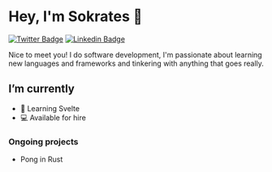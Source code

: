 # Hey, I'm Sokrates 👋

[![Twitter Badge](https://img.shields.io/badge/-@socketopp-1ca0f1?style=flat-square&labelColor=1ca0f1&logo=twitter&logoColor=white&link=https://twitter.com/socketopp)](https://twitter.com/socketopp) [![Linkedin Badge](https://img.shields.io/badge/-SokratesLamprou-blue?style=flat-square&logo=Linkedin&logoColor=white&link=https://www.linkedin.com/in/sokrates-lamprou-93086264/)](https://www.linkedin.com/in/sokrates-lamprou-93086264/)

Nice to meet you! I do software development, I'm passionate about learning new languages and frameworks and tinkering with anything that goes really. 

## I’m currently
- 🌱 Learning Svelte
- 💻 Available for hire

### Ongoing projects
- Pong in Rust



<!--
- [indiehackers.dev](https://indiebackers.dev/) - Where developers find early adopters to validate, shape, and support projects, while offering exclusive benefits to the community
- [growfa.st](https://growfa.st/) - Reward users for the content they create
- Failedge: platform to post about peoples failures and your lessons from them.

- Distjobs: Job board for companies with distributed teams (not just remote)
-->

<!--
**socketopp/socketopp** is a ✨ _special_ ✨ repository because its `README.md` (this file) appears on your GitHub profile.

Here are some ideas to get you started:

- 🔭 I’m currently working on ...
- 🌱 I’m currently learning ...
- 👯 I’m looking to collaborate on ...
- 🤔 I’m looking for help with ...
- 💬 Ask me about ...
- 📫 How to reach me: ...
- 😄 Pronouns: ...
- ⚡ Fun fact: ...
-->
